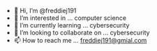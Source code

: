 - 👋 Hi, I’m @freddiej191
- 👀 I’m interested in ... computer science 
- 🌱 I’m currently learning ... cybersecurity 
- 💞️ I’m looking to collaborate on ... cybersecurity 
- 📫 How to reach me ... freddiej191@gmial.com

<!---
freddiej191/freddiej191 is a ✨ special ✨ repository because its `README.md` (this file) appears on your GitHub profile.
You can click the Preview link to take a look at your changes.
--->
